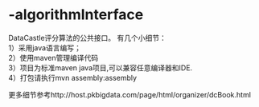 # -algorithmInterface
DataCastle评分算法的公共接口。
有几个小细节：<br/>
1）采用java语言编写；<br/>
2）使用maven管理编译代码<br/>
3）项目为标准maven java项目,可以兼容任意编译器和IDE.<br/>
4）打包请执行mvn assembly:assembly<br/>

更多细节参考http://host.pkbigdata.com/page/html/organizer/dcBook.html<br/>

